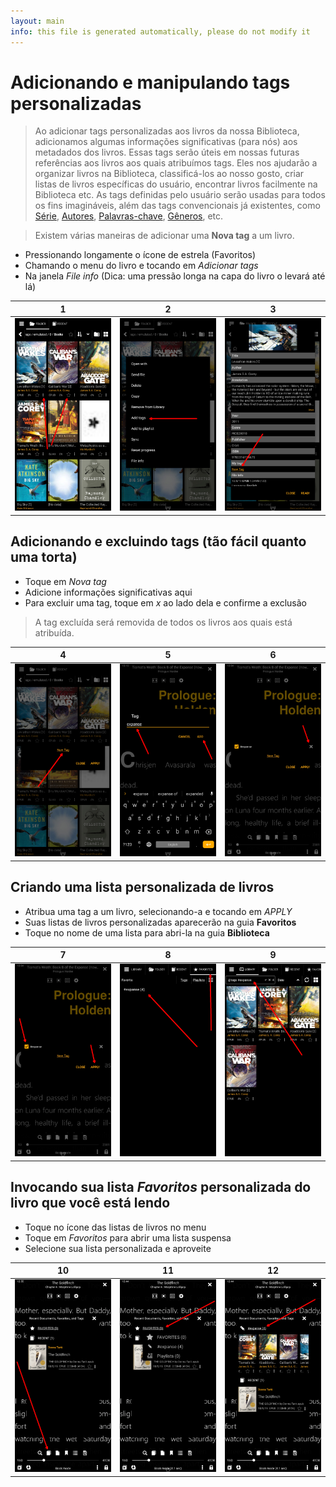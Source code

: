 ```yaml
---
layout: main
info: this file is generated automatically, please do not modify it
---
```


# Adicionando e manipulando tags personalizadas

> Ao adicionar tags personalizadas aos livros da nossa Biblioteca, adicionamos algumas informações significativas (para nós) aos metadados dos livros. Essas tags serão úteis em nossas futuras referências aos livros aos quais atribuímos tags. Eles nos ajudarão a organizar livros na Biblioteca, classificá-los ao nosso gosto, criar listas de livros específicas do usuário, encontrar livros facilmente na Biblioteca etc.
> As tags definidas pelo usuário serão usadas para todos os fins imagináveis, além das tags convencionais já existentes, como [Série](), [Autores](), [Palavras-chave](), [Gêneros](), etc.

> Existem várias maneiras de adicionar uma **Nova tag** a um livro.

* Pressionando longamente o ícone de estrela (Favoritos)
* Chamando o menu do livro e tocando em _Adicionar tags_
* Na janela _File info_ (Dica: uma pressão longa na capa do livro o levará até lá)

|1|2|3|
|-|-|-|
|![](1.png)|![](2.png)|![](3.png)|

## Adicionando e excluindo tags (tão fácil quanto uma torta)

* Toque em _Nova tag_
* Adicione informações significativas aqui
* Para excluir uma tag, toque em _x_ ao lado dela e confirme a exclusão
> A tag excluída será removida de todos os livros aos quais está atribuída.

|4|5|6|
|-|-|-|
|![](4.png)|![](5.png)|![](6.png)|

## Criando uma lista personalizada de livros

* Atribua uma tag a um livro, selecionando-a e tocando em _APPLY_
* Suas listas de livros personalizadas aparecerão na guia **Favoritos**
* Toque no nome de uma lista para abri-la na guia **Biblioteca**

|7|8|9|
|-|-|-|
|![](7.png)|![](8.png)|![](9.png)|

## Invocando sua lista _Favoritos_ personalizada do livro que você está lendo

* Toque no ícone das listas de livros no menu
* Toque em _Favoritos_ para abrir uma lista suspensa
* Selecione sua lista personalizada e aproveite

|10|11|12|
|-|-|-|
|![](10.png)|![](11.png)|![](12.png)|
